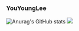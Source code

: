 ### YouYoungLee
![Anurag's GitHub stats](https://github-readme-stats.vercel.app/api?username=YouYoungLee&show_icons=true&theme=radical)
 <img src="https://img.shields.io/badge/Spring-#6DB33F?style=flat&logo=TypeScript&logoColor=white"/>
<!--
**YouYoungLee/YouYoungLee** is a ✨ _special_ ✨ repository because its `README.md` (this file) appears on your GitHub profile.

Here are some ideas to get you started:

- 🔭 I’m currently working on ...
- 🌱 I’m currently learning ...
- 👯 I’m looking to collaborate on ...
- 🤔 I’m looking for help with ...
- 💬 Ask me about ...
- 📫 How to reach me: ...
- 😄 Pronouns: ...
- ⚡ Fun fact: ...
-->
